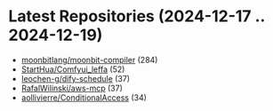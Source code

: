 # Latest Repositories (2024-12-17 .. 2024-12-19)

- [moonbitlang/moonbit-compiler](https://github.com/moonbitlang/moonbit-compiler) (284)
- [StartHua/Comfyui_leffa](https://github.com/StartHua/Comfyui_leffa) (52)
- [leochen-g/dify-schedule](https://github.com/leochen-g/dify-schedule) (37)
- [RafalWilinski/aws-mcp](https://github.com/RafalWilinski/aws-mcp) (37)
- [aollivierre/ConditionalAccess](https://github.com/aollivierre/ConditionalAccess) (34)
